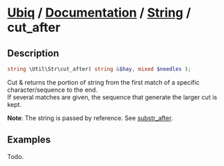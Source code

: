 [Ubiq](https://github.com/Pixel418/Ubiq#ubiq) / [Documentation](../index.md#documentation) / [String](../index.md#string) / cut_after
======


Description
-------- 

```php
string \Util\Str\cut_after( string &$hay, mixed $needles );
```

Cut & returns the portion of string from the first match of a specific character/sequence to the end. <br>
If several matches are given, the sequence that generate the larger cut is kept.

**Note**: The string is passed by reference. See [substr_after](./substr_after.md).



Examples
--------

Todo.